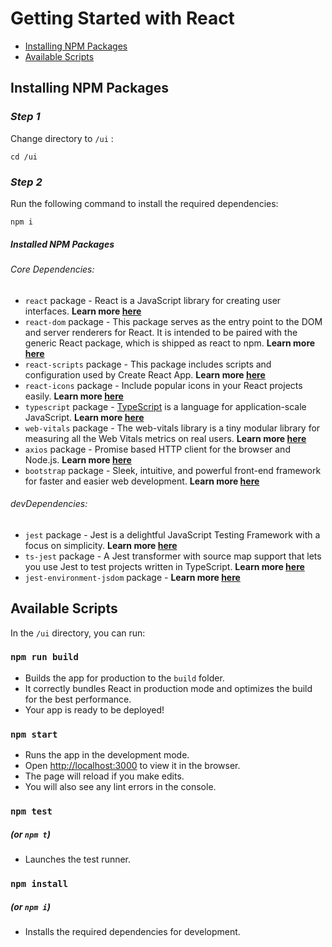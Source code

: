 
# Getting Started with React

- [Installing NPM Packages](#installing-npm-packages)
- [Available Scripts](#available-scripts)

## Installing NPM Packages

### *Step 1*
Change directory to `/ui` :
```
cd /ui
```

### *Step 2*
Run the following command to install the required dependencies:
```
npm i
```

##### Installed NPM Packages

###### _Core Dependencies:_
- `react` package - React is a JavaScript library for creating user interfaces. **Learn more [here](https://www.npmjs.com/package/react)**
- `react-dom` package - This package serves as the entry point to the DOM and server renderers for React. It is intended to be paired with the generic React package, which is shipped as react to npm. **Learn more [here](https://www.npmjs.com/package/react-dom)**
- `react-scripts` package - This package includes scripts and configuration used by Create React App. **Learn more [here](https://www.npmjs.com/package/react-scripts)**
- `react-icons` package - Include popular icons in your React projects easily. **Learn more [here](https://www.npmjs.com/package/react-icons)**
- `typescript` package - [TypeScript](https://www.typescriptlang.org/) is a language for application-scale JavaScript. **Learn more [here](https://www.npmjs.com/package/typescript)** 
- `web-vitals` package - The web-vitals library is a tiny modular library for measuring all the Web Vitals metrics on real users. **Learn more [here](https://www.npmjs.com/package/web-vitals)**
- `axios` package - Promise based HTTP client for the browser and Node.js. **Learn more [here](https://www.npmjs.com/package/axios)**
- `bootstrap` package - Sleek, intuitive, and powerful front-end framework for faster and easier web development. **Learn more [here](https://www.npmjs.com/package/bootstrap)**

###### _devDependencies:_
- `jest` package - Jest is a delightful JavaScript Testing Framework with a focus on simplicity. **Learn more [here](https://jestjs.io/)**
- `ts-jest` package - A Jest transformer with source map support that lets you use Jest to test projects written in TypeScript. **Learn more [here](https://www.npmjs.com/package/ts-jest)**
- `jest-environment-jsdom` package - **Learn more [here](https://www.npmjs.com/package/jest-environment-jsdom)**
 

## Available Scripts

In the `/ui` directory, you can run:

### `npm run build`

- Builds the app for production to the `build` folder.
- It correctly bundles React in production mode and optimizes the build for the best performance.
- Your app is ready to be deployed!

### `npm start`

- Runs the app in the development mode.
- Open [http://localhost:3000](http://localhost:3000) to view it in the browser.
- The page will reload if you make edits.
- You will also see any lint errors in the console.

### `npm test`
##### (or `npm t`)
- Launches the test runner.

### `npm install`
##### (or `npm i`)
- Installs the required dependencies for development.